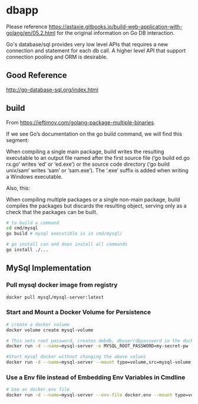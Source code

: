 # dbapp

Please reference https://astaxie.gitbooks.io/build-web-application-with-golang/en/05.2.html for the original information on Go DB interaction.

Go's database/sql provides very low level APIs that requires a new connection and statement for each db call.  A higher level API that support connection pooling and ORM is desirable.

## Good Reference

http://go-database-sql.org/index.html

## build

From https://ieftimov.com/golang-package-multiple-binaries. 

If we see Go’s documentation on the go build command, we will find this segment:

When compiling a single main package, build writes the resulting executable to an output file named after the first source file (‘go build ed.go rx.go’ writes ‘ed’ or ‘ed.exe’) or the source code directory (‘go build unix/sam’ writes ‘sam’ or ‘sam.exe’). The ‘.exe’ suffix is added when writing a Windows executable.

Also, this:

When compiling multiple packages or a single non-main package, build compiles the packages but discards the resulting object, serving only as a check that the packages can be built.

```bash
# to build a command
cd cmd/mysql
go build # mysql executible is in cmd/mysql/

# go install can and does install all commands
go install ./...
```

## MySql Implementation

### Pull mysql docker image from registry
```bash
docker pull mysql/mysql-server:latest
```

### Start and Mount a Docker Volume for Persistence
```bash
# create a docker volume
docker volume create mysql-volume

# This sets root password, creates debdb, dbuser/dbpassword in the docker volume
docker run -d --name=mysql-server -e MYSQL_ROOT_PASSWORD=my-secret-pw -e MYSQL_DATABASE=devdb -e MYSQL_USER=dbuser -e MYSQL_PASSWORD=dbpassword --mount type=volume,src=mysql-volume,dst=/var/lib/mysql -p 3306:3306 mysql/mysql-server:latest

#Start mysql docker without changing the above values
docker run -d --name=mysql-server --mount type=volume,src=mysql-volume,dst=/var/lib/mysql -p 3306:3306 mysql/mysql-server:latest
```

### Use a Env file instead of Embedding Env Variables in Cmdline
```bash
# Use an docker.env file
docker run -d --name=mysql-server --env-file docker.env --mount type=volume,src=mysql-volume,dst=/var/lib/mysql -p 3306:3306 mysql/mysql-server:latest
```
